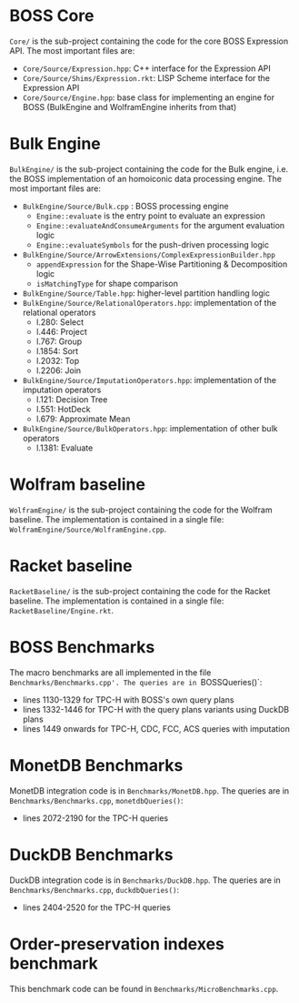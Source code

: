 
# BOSS Core

`Core/` is the sub-project containing the code for the core BOSS Expression API.
The most important files are:
* `Core/Source/Expression.hpp`: C++ interface for the Expression API
* `Core/Source/Shims/Expression.rkt`: LISP Scheme interface for the Expression API
* `Core/Source/Engine.hpp`: base class for implementing an engine for BOSS (BulkEngine and WolframEngine inherits from that)

# Bulk Engine

`BulkEngine/` is the sub-project containing the code for the Bulk engine, i.e. the BOSS implementation of an homoiconic data processing engine.
The most important files are:
* `BulkEngine/Source/Bulk.cpp` : BOSS processing engine
	* `Engine::evaluate` is the entry point to evaluate an expression
	* `Engine::evaluateAndConsumeArguments` for the argument evaluation logic
	* `Engine::evaluateSymbols` for the push-driven processing logic
* `BulkEngine/Source/ArrowExtensions/ComplexExpressionBuilder.hpp`
	* `appendExpression` for the Shape-Wise Partitioning & Decomposition logic
	* `isMatchingType` for shape comparison
* `BulkEngine/Source/Table.hpp`: higher-level partition handling logic
* `BulkEngine/Source/RelationalOperators.hpp`: implementation of the relational operators
	* l.280: Select
	* l.446: Project
	* l.767: Group
	* l.1854: Sort
	* l.2032: Top
	* l.2206: Join
* `BulkEngine/Source/ImputationOperators.hpp`: implementation of the imputation operators
	* l.121: Decision Tree
	* l.551: HotDeck
	* l.679: Approximate Mean
* `BulkEngine/Source/BulkOperators.hpp`: implementation of other bulk operators
	* l.1381: Evaluate

# Wolfram baseline

`WolframEngine/` is the sub-project containing the code for the Wolfram baseline. The implementation is contained in a single file: `WolframEngine/Source/WolframEngine.cpp`.

# Racket baseline

`RacketBaseline/` is the sub-project containing the code for the Racket baseline. The implementation is contained in a single file: `RacketBaseline/Engine.rkt`.

# BOSS Benchmarks

The macro benchmarks are all implemented in the file `Benchmarks/Benchmarks.cpp'.
The queries are in `BOSSQueries()`:
* lines 1130-1329 for TPC-H with BOSS's own query plans
* lines 1332-1446 for TPC-H with the query plans variants using DuckDB plans
* lines 1449 onwards for TPC-H, CDC, FCC, ACS queries with imputation

# MonetDB Benchmarks

MonetDB integration code is in `Benchmarks/MonetDB.hpp`.
The queries are in `Benchmarks/Benchmarks.cpp`, `monetdbQueries()`:
* lines 2072-2190 for the TPC-H queries

# DuckDB Benchmarks

DuckDB integration code is in `Benchmarks/DuckDB.hpp`.
The queries are in `Benchmarks/Benchmarks.cpp`, `duckdbQueries()`:
* lines 2404-2520 for the TPC-H queries

# Order-preservation indexes benchmark

This benchmark code can be found in `Benchmarks/MicroBenchmarks.cpp`.
